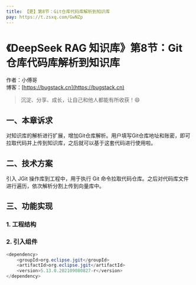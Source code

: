 ```yaml
---
title: 【更】第8节：Git仓库代码库解析到知识库
pay: https://t.zsxq.com/GwNZp
---
```


# 《DeepSeek RAG 知识库》第8节：Git仓库代码库解析到知识库

作者：小傅哥
<br/>博客：[https://bugstack.cn](https://bugstack.cn)

> 沉淀、分享、成长，让自己和他人都能有所收获！😄

## 一、本章诉求

对知识库的解析进行扩展，增加Git仓库解析。用户填写Git仓库地址和账密，即可拉取代码并上传到知识库，之后就可以基于这套代码进行使用啦。

## 二、技术方案

引入 JGit 操作库到工程中，用于执行 Git 命令拉取代码仓库。之后对代码库文件进行遍历，依次解析分割上传到向量库中。

## 三、功能实现

### 1. 工程结构

### 2. 引入组件

```java
<dependency>
    <groupId>org.eclipse.jgit</groupId>
    <artifactId>org.eclipse.jgit</artifactId>
    <version>5.13.0.202109080827-r</version>
</dependency>
```
